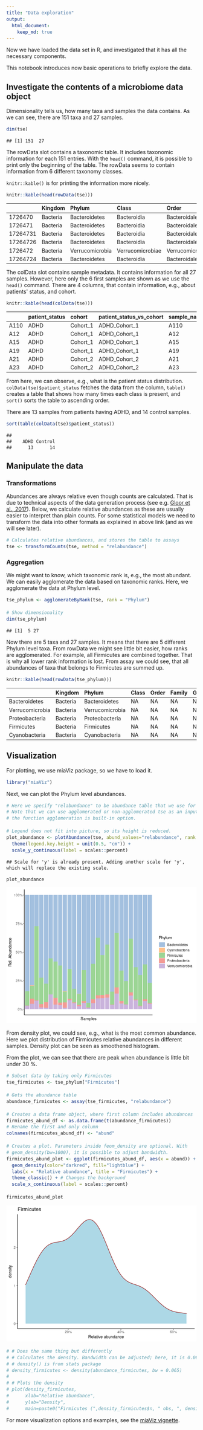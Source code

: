 ```yaml
---
title: "Data exploration"
output: 
  html_document: 
    keep_md: true
---
```


Now we have loaded the data set in R, and investigated that it has all
the necessary components.

This notebook introduces now basic operations to briefly explore the data. 

## Investigate the contents of a microbiome data object

Dimensionality tells us, how many taxa and samples the data contains. As we can see, 
there are 151 taxa and 27 samples.


```r
dim(tse)
```

```
## [1] 151  27
```

The rowData slot contains a taxonomic table. It includes taxonomic information
for each 151 entries. With the `head()` command, it is possible to print only 
the beginning of the table. The rowData seems to contain information from 6 different 
taxonomy classes.

`knitr::kable()` is for printing the information more nicely.


```r
knitr::kable(head(rowData(tse)))
```



|         |Kingdom  |Phylum          |Class            |Order              |Family              |Genus           |
|:--------|:--------|:---------------|:----------------|:------------------|:-------------------|:---------------|
|1726470  |Bacteria |Bacteroidetes   |Bacteroidia      |Bacteroidales      |Bacteroidaceae      |Bacteroides     |
|1726471  |Bacteria |Bacteroidetes   |Bacteroidia      |Bacteroidales      |Bacteroidaceae      |Bacteroides     |
|17264731 |Bacteria |Bacteroidetes   |Bacteroidia      |Bacteroidales      |Porphyromonadaceae  |Parabacteroides |
|17264726 |Bacteria |Bacteroidetes   |Bacteroidia      |Bacteroidales      |Bacteroidaceae      |Bacteroides     |
|1726472  |Bacteria |Verrucomicrobia |Verrucomicrobiae |Verrucomicrobiales |Verrucomicrobiaceae |Akkermansia     |
|17264724 |Bacteria |Bacteroidetes   |Bacteroidia      |Bacteroidales      |Bacteroidaceae      |Bacteroides     |

The colData slot contains sample metadata. It contains information for all 27 samples.
However, here only the 6 first samples are shown as we use the `head()` command. There
are 4 columns, that contain information, e.g., about patients' status, and cohort.


```r
knitr::kable(head(colData(tse)))
```



|     |patient_status |cohort   |patient_status_vs_cohort |sample_name |
|:----|:--------------|:--------|:------------------------|:-----------|
|A110 |ADHD           |Cohort_1 |ADHD_Cohort_1            |A110        |
|A12  |ADHD           |Cohort_1 |ADHD_Cohort_1            |A12         |
|A15  |ADHD           |Cohort_1 |ADHD_Cohort_1            |A15         |
|A19  |ADHD           |Cohort_1 |ADHD_Cohort_1            |A19         |
|A21  |ADHD           |Cohort_2 |ADHD_Cohort_2            |A21         |
|A23  |ADHD           |Cohort_2 |ADHD_Cohort_2            |A23         |

From here, we can observe, e.g., what is the patient status distribution.
`colData(tse)$patient_status` fetches the data from the column, `table()` creates a table
that shows how many times each class is present, and `sort()` sorts the table to 
ascending order.

There are 13 samples from patients having ADHD, and 14 control samples.


```r
sort(table(colData(tse)$patient_status))
```

```
## 
##    ADHD Control 
##      13      14
```

## Manipulate the data


### Transformations

Abundances are always relative even though counts are calculated. That is due to technical aspects of the data generation process (see e.g. [Gloor et al., 2017](https://www.frontiersin.org/articles/10.3389/fmicb.2017.02224/full)). Below, we calculate relative abundances as these are usually easier to interpret
than plain counts. For some statistical models we need to transform the data into other formats as explained in above link (and as we will see later).


```r
# Calculates relative abundances, and stores the table to assays
tse <- transformCounts(tse, method = "relabundance")
```


### Aggregation

We might want to know, which taxonomic rank is, e.g., the most abundant. We can 
easily agglomerate the data based on taxonomic ranks. Here, we agglomerate 
the data at Phylum level. 


```r
tse_phylum <- agglomerateByRank(tse, rank = "Phylum")

# Show dimensionality
dim(tse_phylum)
```

```
## [1]  5 27
```



Now there are 5 taxa and 27 samples. It means that there are 5 different Phylum
level taxa. From rowData we might see little bit easier, how ranks are agglomerated. 
For example, all Firmicutes are combined together. That is why all lower rank 
information is lost. From assay we could see, that all abundances of taxa that 
belongs to Firmicutes are summed up.


```r
knitr::kable(head(rowData(tse_phylum)))
```



|                |Kingdom  |Phylum          |Class |Order |Family |Genus |
|:---------------|:--------|:---------------|:-----|:-----|:------|:-----|
|Bacteroidetes   |Bacteria |Bacteroidetes   |NA    |NA    |NA     |NA    |
|Verrucomicrobia |Bacteria |Verrucomicrobia |NA    |NA    |NA     |NA    |
|Proteobacteria  |Bacteria |Proteobacteria  |NA    |NA    |NA     |NA    |
|Firmicutes      |Bacteria |Firmicutes      |NA    |NA    |NA     |NA    |
|Cyanobacteria   |Bacteria |Cyanobacteria   |NA    |NA    |NA     |NA    |



## Visualization


For plotting, we use miaViz package, so we have to load it.


```r
library("miaViz")
```


Next, we can plot the Phylum level abundances. 


```r
# Here we specify "relabundance" to be abundance table that we use for plotting.
# Note that we can use agglomerated or non-agglomerated tse as an input, because
# the function agglomeration is built-in option. 

# Legend does not fit into picture, so its height is reduced.
plot_abundance <- plotAbundance(tse, abund_values="relabundance", rank = "Phylum") +
  theme(legend.key.height = unit(0.5, "cm")) +
  scale_y_continuous(label = scales::percent)
```

```
## Scale for 'y' is already present. Adding another scale for 'y', which will replace the existing scale.
```

```r
plot_abundance 
```

![](explore_files/figure-html/unnamed-chunk-9-1.png)<!-- -->

From density plot, we could see, e.g., what is the most common abundance.
Here we plot distribution of Firmicutes relative abundances in different samples. 
Density plot can be seen as smoothened histogram.

From the plot, we can see that there are peak when abundance is little bit under 30 %.


```r
# Subset data by taking only Firmicutes
tse_firmicutes <- tse_phylum["Firmicutes"]

# Gets the abundance table
abundance_firmicutes <- assay(tse_firmicutes, "relabundance")

# Creates a data frame object, where first column includes abundances
firmicutes_abund_df <- as.data.frame(t(abundance_firmicutes))
# Rename the first and only column
colnames(firmicutes_abund_df) <- "abund"

# Creates a plot. Parameters inside feom_density are optional. With 
# geom_density(bw=1000), it is possible to adjust bandwidth.
firmicutes_abund_plot <- ggplot(firmicutes_abund_df, aes(x = abund)) + 
  geom_density(color="darkred", fill="lightblue") + 
  labs(x = "Relative abundance", title = "Firmicutes") +
  theme_classic() + # Changes the background
  scale_x_continuous(label = scales::percent)

firmicutes_abund_plot
```

![](explore_files/figure-html/unnamed-chunk-10-1.png)<!-- -->


```r
# # Does the same thing but differently
# # Calculates the density. Bandwidth can be adjusted; here, it is 0.065.
# # density() is from stats package
# density_firmicutes <- density(abundance_firmicutes, bw = 0.065)
# 
# # Plots the density
# plot(density_firmicutes,
#      xlab="Relative abundance",
#      ylab="Density",
#      main=paste0("Firmicutes (",density_firmicutes$n, " obs, ", density_firmicutes$bw, " bw)"))
```

For more visualization options and examples, see the [miaViz vignette](https://microbiome.github.io/miaViz/articles/miaViz.html).
